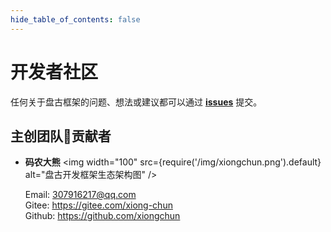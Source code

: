 ```yaml
---
hide_table_of_contents: false
---
```

<head>
  <title>盘古开发框架 | 开发者社区 | 微信交流群 | 作者Email</title>
  <meta name="keywords" content="盘古开发框架 | 致敬 & 鸣谢" />
  <meta name="description" content="盘古开发框架是一套轻量稳健的工业级分布式微服务开发治理框架（兼容单体分层架构）" />
</head>

# 开发者社区

任何关于盘古框架的问题、想法或建议都可以通过 [**issues**](https://gitee.com/pulanos/pangu-framework/issues?state=all) 提交。

 ## 主创团队🍃贡献者

- **码农大熊**
<img width="100" src={require('/img/xiongchun.png').default} alt="盘古开发框架生态架构图" />

  Email: 307916217@qq.com  
  Gitee: https://gitee.com/xiong-chun  
  Github: https://github.com/xiongchun


<!-- ## 微信交流群

<img width="250"
  src={require('/resources/wx.jpeg').default}
  alt="普蓝开源社区微信群" />   

 :kiss: &nbsp;加我微信，可邀请你入群。 -->